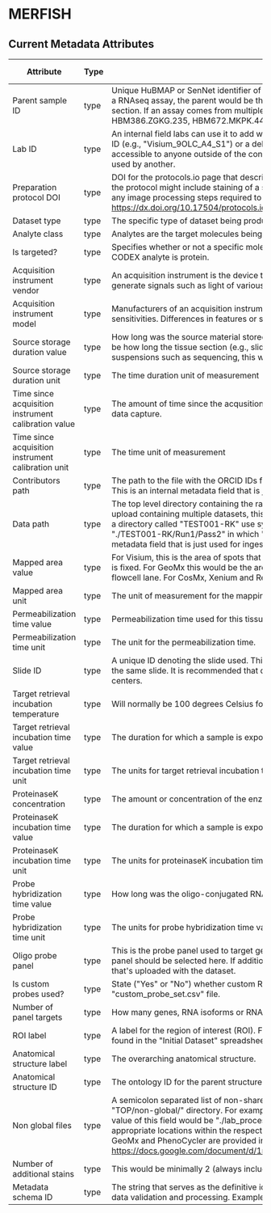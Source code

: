 # MERFISH

## Current Metadata Attributes

| Attribute | Type      | Description              | Allowable Values |
| ----------- | ----------- | -------------------------- | ------------------ |
|Parent sample ID | type |Unique HuBMAP or SenNet identifier of the sample (i.e., block, section or suspension) used to perform this assay. For example, for a RNAseq assay, the parent would be the suspension, whereas, for one of the imaging assays, the parent would be the tissue section. If an assay comes from multiple parent samples then this should be a comma separated list. Example: HBM386.ZGKG.235, HBM672.MKPK.442 or SNT232.UBHJ.322, SNT329.ALSK.102| value |
|Lab ID | type |An internal field labs can use it to add whatever ID(s) they want or need for dataset validation and tracking. This could be a single ID (e.g., "Visium_9OLC_A4_S1") or a delimited list of IDs (e.g., “9OL; 9OLC.A2; Visium_9OLC_A4_S1”). This field will not be accessible to anyone outside of the consortium and no effort will be made to check if IDs provided by one data provider are also used by another.| value |
|Preparation protocol DOI | type |DOI for the protocols.io page that describes the assay or sample procurment and preparation. For example for an imaging assay, the protocol might include staining of a section through the creation of an OME-TIFF file. In this case the protocol would include any image processing steps required to create the OME-TIFF file. Example: https://dx.doi.org/10.17504/protocols.io.eq2lyno9qvx9/v1| value |
|Dataset type | type |The specific type of dataset being produced.| value |
|Analyte class | type |Analytes are the target molecules being measured with the assay.| value |
|Is targeted? | type |Specifies whether or not a specific molecule(s) is/are targeted for detection/measurement by the assay ("Yes" or "No"). The CODEX analyte is protein.| value |
|Acquisition instrument vendor | type |An acquisition instrument is the device that contains the signal detection hardware and signal processing software. Assays generate signals such as light of various intensities or color or signals representing the molecular mass.| value |
|Acquisition instrument model | type |Manufacturers of an acquisition instrument may offer various versions (models) of that instrument with different features or sensitivities. Differences in features or sensitivities may be relevant to processing or interpretation of the data.| value |
|Source storage duration value | type |How long was the source material stored, prior to this sample being processed? For assays applied to tissue sections, this would be how long the tissue section (e.g., slide) was stored, prior to the assay beginning (e.g., imaging). For assays applied to suspensions such as sequencing, this would be how long the suspension was stored before library construction began.| value |
|Source storage duration unit | type |The time duration unit of measurement| value |
|Time since acquisition instrument calibration value | type |The amount of time since the acqusition instrument was last serviced by the vendor. This provides a metric for assessing drift in data capture.| value |
|Time since acquisition instrument calibration unit | type |The time unit of measurement| value |
|Contributors path | type |The path to the file with the ORCID IDs for all contributors of this dataset (e.g., "./extras/contributors.tsv" or "./contributors.tsv"). This is an internal metadata field that is just used for ingest.| value |
|Data path | type |The top level directory containing the raw and/or processed data. For a single dataset upload this might be "." where as for a data upload containing multiple datasets, this would be the directory name for the respective dataset. For instance, if the data is within a directory called "TEST001-RK" use syntax "./TEST001-RK" for this field. If there are multiple directory levels, use the format "./TEST001-RK/Run1/Pass2" in which "Pass2" is the subdirectory where the single dataset's data is stored. This is an internal metadata field that is just used for ingest.| value |
|Mapped area value | type |For Visium, this is the area of spots that was covered by tissue within the captured area, not the total possible captured area which is fixed. For GeoMx this would be the area of the AOI being captured. For HiFi this is the summed area of the ROIs in a single flowcell lane. For CosMx, Xenium and Resolve, this is the area of the FOV (aka ROI) region being captured.| value |
|Mapped area unit | type |The unit of measurement for the mapping area. For Visium and GeoMx this is typically um^2.| value |
|Permeabilization time value | type |Permeabilization time used for this tissue section.| value |
|Permeabilization time unit | type |The unit for the permeabilization time.| value |
|Slide ID | type |A unique ID denoting the slide used. This allows users the ability to determine which tissue sections were processed together on the same slide. It is recommended that data providers prefix the ID with the center name, to prevent values overlapping across centers.| value |
|Target retrieval incubation temperature | type |Will normally be 100 degrees Celsius for RNA assays, and 80 degrees Celsius for protein assays.| value |
|Target retrieval incubation time value | type |The duration for which a sample is exposed to a target retrieval solution.| value |
|Target retrieval incubation time unit | type |The units for target retrieval incubation time value.| value |
|ProteinaseK concentration | type |The amount or concentration of the enzyme Proteinase K within a sample (in ug/ml).| value |
|ProteinaseK incubation time value | type |The duration for which a sample is exposed to Proteinase K.| value |
|ProteinaseK incubation time unit | type |The units for proteinaseK incubation time value.| value |
|Probe hybridization time value | type |How long was the oligo-conjugated RNA or oligo-conjugated antibody probes hybridized with the sample?| value |
|Probe hybridization time unit | type |The units for probe hybridization time value.| value |
|Oligo probe panel | type |This is the probe panel used to target genes and/or proteins. In cases where there is a core panel and add-on modules, the core panel should be selected here. If additional panels are used, then they must be included in the "additional_panels_used.csv" file that's uploaded with the dataset.| value |
|Is custom probes used? | type |State ("Yes" or "No") whether custom RNA or antibody probes were used. If custom probes were used, they must be listed in the "custom_probe_set.csv" file.| value |
|Number of panel targets | type |How many genes, RNA isoforms or RNA regions are targeted by probes.| value |
|ROI label | type |A label for the region of interest (ROI). For Xenium, Resolve and CosMx, this is the field of view (FOV) label. For GeoMx this can be found in the "Initial Dataset" spreadsheet (download from within Data Analysis Suite).| value |
|Anatomical structure label | type |The overarching anatomical structure.| value |
|Anatomical structure ID | type |The ontology ID for the parent structure. Typically this would be an UBERON ID.| value |
|Non global files | type |A semicolon separated list of non-shared files to be included in the dataset. The path assumes the files are located in the "TOP/non-global/" directory. For example, for the file is TOP/non-global/lab_processed/images/1-tissue-boundary.geojson the value of this field would be "./lab_processed/images/1-tissue-boundary.geojson". After ingest, these files will be copied to the appropriate locations within the respective dataset directory tree. This field is used for internal HuBMAP processing. Examples for GeoMx and PhenoCycler are provided in the File Locations documentation: https://docs.google.com/document/d/1n2McSs9geA9Eli4QWQaB3c9R3wo5d5U1Xd57DWQfN5Q/edit#heading=h.1u82i4axggee| value |
|Number of additional stains | type |This would be minimally 2 (always include DAPI and polyT) and can include 6 more.| value |
|Metadata schema ID | type |The string that serves as the definitive identifier for the metadata schema version and is readily interpretable by computers for data validation and processing. Example: 22bc762a-5020-419d-b170-24253ed9e8d9 | value | | value |
